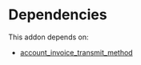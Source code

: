 # Dependencies

This addon depends on:

- [account_invoice_transmit_method](../../odoo-bringout-oca-account-invoicing-account_invoice_transmit_method)
